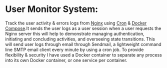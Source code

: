 # User Monitor System:

Track the user activity & errors logs from [Nginx](https://nginx.org/en/) using [Cron](https://crontab.guru/) & [Docker Compose](https://docs.docker.com/compose/).It sends the user logs as a user session when a user requests the Nginx server this will help to demonstrate managing authentication, initiating and concluding activities, and overseeing state transitions.
This will send user logs through email through Sendmail, a lightweight command line SMTP email client every minute by using a cron job. To provide flexibility & security I have used a Docker container to separate any process into its own Docker container, or one service per container.
